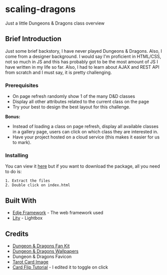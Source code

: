 # scaling-dragons
Just a little Dungeons &amp; Dragons class overview

## Brief Introduction

Just some brief backstory, I have never played Dungeons & Dragons. Also, I come from a designer background. I would say I'm proficient in HTML/CSS, not so much in JS and this has probably got to be the most amount of JS I have written in my life so far. Also, I had to learn about AJAX and REST API from scratch and I must say, it is pretty challenging.

### Prerequisites

* On page refresh randomly show 1 of the many D&D classes
* Display all other attributes related to the current class on the page
* Try your best to design the best layout for this challenge.

**Bonus:**
* Instead of loading a class on page refresh, display all available classes in a gallery page, users can click on which class they are interested in.
* Have your project hosted on a cloud service (this makes it easier for us to mark).

### Installing

You can view it [here](http://sh3r-yl.com/staging/scaling-dragons) but if you want to download the package, all you need to do is:


```
1. Extract the files
2. Double click on index.html
```

## Built With

* [Edje Framework](https://github.com/hrsetyono/edje) - The web framework used
* [Lity](https://sorgalla.com/lity/) - Lightbox

## Credits

* [Dungeon & Dragons Fan Kit](http://dnd.wizards.com/articles/features/fan-site-kit)
* [Dungeon & Dragons Wallpapers](http://dnd.wizards.com/articles/media-resources/wallpapers)
* Dungeon & Dragons Favicon
* [Tarot Card Image](https://www.vecteezy.com/vector-art/127516-free-tarot-card-back-design-vector)
* [Card Flip Tutorial](https://davidwalsh.name/css-flip) - I edited it to toggle on click
